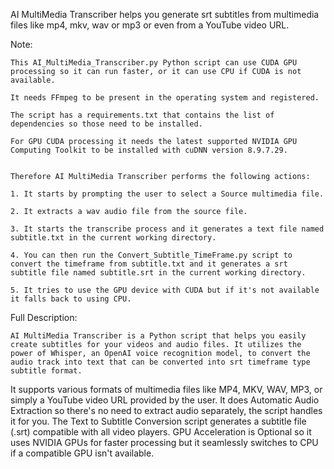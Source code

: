 
 AI MultiMedia Transcriber helps you generate srt subtitles from multimedia files like mp4, mkv, wav or mp3 or even from a YouTube video URL.


  Note:

	This AI_MultiMedia_Transcriber.py Python script can use CUDA GPU processing so it can run faster, or it can use CPU if CUDA is not available.

	It needs FFmpeg to be present in the operating system and registered.

	The script has a requirements.txt that contains the list of dependencies so those need to be installed.

	For GPU CUDA processing it needs the latest supported NVIDIA GPU Computing Toolkit to be installed with cuDNN version 8.9.7.29.


	Therefore AI MultiMedia Transcriber performs the following actions:

	1. It starts by prompting the user to select a Source multimedia file.

	2. It extracts a wav audio file from the source file.

	3. It starts the transcribe process and it generates a text file named subtitle.txt in the current working directory.

	4. You can then run the Convert_Subtitle_TimeFrame.py script to convert the timeframe from subtitle.txt and it generates a srt subtitle file named subtitle.srt in the current working directory.

	5. It tries to use the GPU device with CUDA but if it's not available it falls back to using CPU.

  Full Description:

	AI MultiMedia Transcriber is a Python script that helps you easily create subtitles for your videos and audio files. It utilizes the power of Whisper, an OpenAI voice recognition model, to convert the audio track into text that can be converted into srt timeframe type subtitle format.

It supports various formats of multimedia files like MP4, MKV, WAV, MP3, or simply a YouTube video URL provided by the user.
It does Automatic Audio Extraction so there's no need to extract audio separately, the script handles it for you.
The Text to Subtitle Conversion script generates a subtitle file (.srt) compatible with all video players.
GPU Acceleration is Optional so it uses NVIDIA GPUs for faster processing but it seamlessly switches to CPU if a compatible GPU isn't available.
